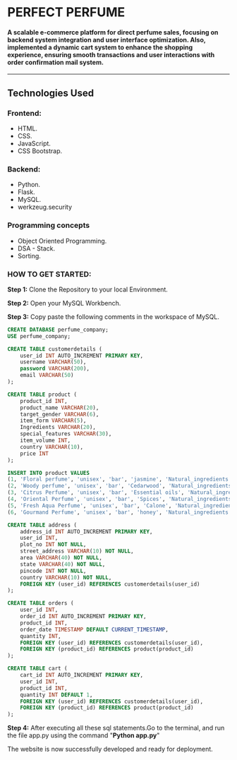 <h1>PERFECT PERFUME</h1>
<h4>A scalable e-commerce platform for direct perfume sales, focusing on backend system integration and user interface optimization. Also, implemented a dynamic cart system to enhance the shopping experience, ensuring smooth transactions and user interactions with order confirmation mail system. </h4>
<hr>
<h2>Technologies Used</h2>
<h3>Frontend:</h3>
<ul>
  <li>HTML.</li>
  <li>CSS.</li>
  <li>JavaScript.</li>
  <li>CSS Bootstrap.</li>
</ul>
<h3>Backend:</h3>
<ul>
  <li>Python.</li>
  <li>Flask.</li>
  <li>MySQL.</li>
  <li>werkzeug.security</li>
</ul>
<h3>Programming concepts</h3>
<ul>
  <li>Object Oriented Programming.</li>
  <li>DSA - Stack.</li>
  <li>Sorting.</li>
</ul>
<h3>HOW TO GET STARTED:</h3>
     <p> <b>Step 1:</b> Clone the Repository to your local Environment.</p>
     <p> <b>Step 2:</b> Open your MySQL Workbench.</p>
     <p> <b>Step 3:</b> Copy paste the following comments in the workspace of MySQL.</p>
     
```sql
CREATE DATABASE perfume_company;
USE perfume_company;

CREATE TABLE customerdetails (
    user_id INT AUTO_INCREMENT PRIMARY KEY,
    username VARCHAR(50),
    password VARCHAR(200),
    email VARCHAR(50)
);

CREATE TABLE product (
    product_id INT,
    product_name VARCHAR(20),
    target_gender VARCHAR(6),
    item_form VARCHAR(5),
    Ingredients VARCHAR(20),
    special_features VARCHAR(30),
    item_volume INT,
    country VARCHAR(10),
    price INT
);

INSERT INTO product VALUES 
(1, 'Floral perfume', 'unisex', 'bar', 'jasmine', 'Natural_ingredients', 60, 'India', 599),
(2, 'Woody perfume', 'unisex', 'bar', 'Cedarwood', 'Natural_ingredients', 60, 'India', 599),
(3, 'Citrus Perfume', 'unisex', 'bar', 'Essential oils', 'Natural_ingredients', 60, 'India', 599),
(4, 'Oriental Perfume', 'unisex', 'bar', 'Spices', 'Natural_ingredients', 60, 'India', 599),
(5, 'Fresh Aqua Perfume', 'unisex', 'bar', 'Calone', 'Natural_ingredients', 60, 'India', 599),
(6, 'Gourmand Perfume', 'unisex', 'bar', 'honey', 'Natural_ingredients', 60, 'India', 599);

CREATE TABLE address (
    address_id INT AUTO_INCREMENT PRIMARY KEY,
    user_id INT,
    plot_no INT NOT NULL,
    street_address VARCHAR(10) NOT NULL,
    area VARCHAR(40) NOT NULL,
    state VARCHAR(40) NOT NULL,
    pincode INT NOT NULL,
    country VARCHAR(10) NOT NULL,
    FOREIGN KEY (user_id) REFERENCES customerdetails(user_id)
);

CREATE TABLE orders (
    user_id INT,
    order_id INT AUTO_INCREMENT PRIMARY KEY,
    product_id INT,
    order_date TIMESTAMP DEFAULT CURRENT_TIMESTAMP,
    quantity INT,
    FOREIGN KEY (user_id) REFERENCES customerdetails(user_id),
    FOREIGN KEY (product_id) REFERENCES product(product_id)
);

CREATE TABLE cart (
    cart_id INT AUTO_INCREMENT PRIMARY KEY,
    user_id INT,
    product_id INT,
    quantity INT DEFAULT 1,
    FOREIGN KEY (user_id) REFERENCES customerdetails(user_id),
    FOREIGN KEY (product_id) REFERENCES product(product_id)
);

```
<p> <b>Step 4:</b> After executing all these sql statements.Go to the terminal, and run the file app.py using the command "<b>Python app.py</b>"</p>
     <p> The website is now successfully developed and ready for deployment.</p>
